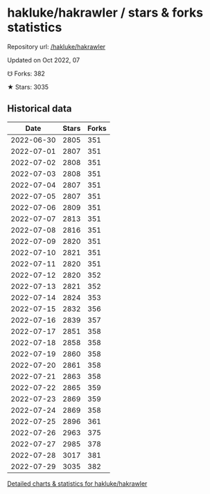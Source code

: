 # hakluke/hakrawler / stars & forks statistics

Repository url: [/hakluke/hakrawler](https://github.com/hakluke/hakrawler)

Updated on Oct 2022, 07

☋ Forks: 382

★ Stars: 3035

## Historical data
| Date | Stars | Forks |
|------|-------|-------|
| 2022-06-30 | 2805 | 351 | 
| 2022-07-01 | 2807 | 351 | 
| 2022-07-02 | 2808 | 351 | 
| 2022-07-03 | 2808 | 351 | 
| 2022-07-04 | 2807 | 351 | 
| 2022-07-05 | 2807 | 351 | 
| 2022-07-06 | 2809 | 351 | 
| 2022-07-07 | 2813 | 351 | 
| 2022-07-08 | 2816 | 351 | 
| 2022-07-09 | 2820 | 351 | 
| 2022-07-10 | 2821 | 351 | 
| 2022-07-11 | 2820 | 351 | 
| 2022-07-12 | 2820 | 352 | 
| 2022-07-13 | 2821 | 352 | 
| 2022-07-14 | 2824 | 353 | 
| 2022-07-15 | 2832 | 356 | 
| 2022-07-16 | 2839 | 357 | 
| 2022-07-17 | 2851 | 358 | 
| 2022-07-18 | 2858 | 358 | 
| 2022-07-19 | 2860 | 358 | 
| 2022-07-20 | 2861 | 358 | 
| 2022-07-21 | 2863 | 358 | 
| 2022-07-22 | 2865 | 359 | 
| 2022-07-23 | 2869 | 359 | 
| 2022-07-24 | 2869 | 358 | 
| 2022-07-25 | 2896 | 361 | 
| 2022-07-26 | 2963 | 375 | 
| 2022-07-27 | 2985 | 378 | 
| 2022-07-28 | 3017 | 381 | 
| 2022-07-29 | 3035 | 382 | 


[Detailed charts & statistics for hakluke/hakrawler](https://reviewgithub.com/rep/hakluke/hakrawler)
